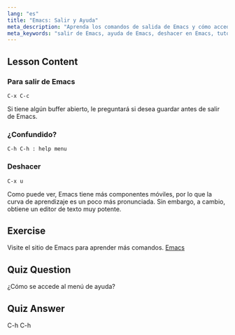 ```yaml
---
lang: "es"
title: "Emacs: Salir y Ayuda"
meta_description: "Aprenda los comandos de salida de Emacs y cómo acceder a la ayuda. Comprenda la navegación básica de Emacs y las funciones de deshacer en este tutorial para principiantes."
meta_keywords: "salir de Emacs, ayuda de Emacs, deshacer en Emacs, tutorial de Emacs, editor de texto de Linux, guía para principiantes"
---
```


## Lesson Content

### Para salir de Emacs

```
C-x C-c
```

Si tiene algún buffer abierto, le preguntará si desea guardar antes de salir de Emacs.

### ¿Confundido?

```
C-h C-h : help menu
```

### Deshacer

```
C-x u
```

Como puede ver, Emacs tiene más componentes móviles, por lo que la curva de aprendizaje es un poco más pronunciada. Sin embargo, a cambio, obtiene un editor de texto muy potente.

## Exercise

Visite el sitio de Emacs para aprender más comandos. [Emacs](https://www.gnu.org/software/emacs/)

## Quiz Question

¿Cómo se accede al menú de ayuda?

## Quiz Answer

C-h C-h
